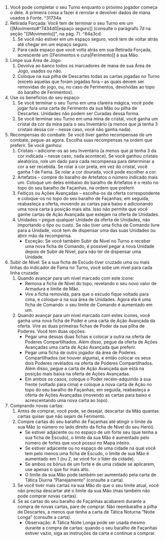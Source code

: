 1. Você pode completar o seu Turno enquanto o próximo jogador começa o dele. A primeira coisa a fazer é rerrolar e devolver dados de mana usados à Fonte. ^31734a
2. Retirada Forçada: Você tem de terminar o seu Turno em um [[Movimento#^7434d0|espaço seguro]] (consulte o parágrafo 7d na seção "[[Movimento]]", na pág. 7). ^84a3cd
	1. Se você não estiver em um espaço seguro, você tem de voltar atrás até chegar em um espaço seguro.
	2. Para cada espaço que você volta atrás em sua Retirada Forçada, acrescente um [[Ferimentos e cura|Ferimento]] à sua Mão.
3. Limpe sua Área de Jogo:
	1. Devolva ao banco todos os marcadores de mana de sua Área de Jogo, usados ou não.
	2. Coloque na sua pilha de Descartes todas as cartas jogadas no Turno (exceto aquelas que foram jogadas fora – as quais devem ser removidas do jogo, ou, no caso de Ferimentos, devolvidas ao topo do baralho de Ferimentos).
4. Use os benefícios do seu espaço:
	1. Se você terminar o seu Turno em uma clareira mágica, você pode jogar fora uma carta de Ferimento da sua Mão ou pilha de Descartes. Unidades não podem ser Curadas dessa forma.
	2. Se você terminar seu Turno em uma mina de cristal, você ganha um cristal da cor da mina para o seu Inventário (a menos que já tenha 3 cristais dessa cor – nesse caso, você não ganha nada).
5. Recompensas do combate: Se você tiver ganho recompensas de um combate, pegue-as agora. Escolha suas recompensas na ordem que preferir. Se você ganhou:
	1. Cristais – adicione-os ao seu Inventário (a menos que já tenha 3 da cor indicada – nesse caso, nada acontece). Se você ganhou cristais aleatórios, role um dado para cada recompensa para determinar a cor a ser recebida. Se rolar a cor preta, em vez do cristal, você ganha 1 de Fama. Se rolar a cor dourada, você pode escolher a cor.
	2. Artefatos – compre do baralho de Artefatos o número	 indicado mais um. Coloque um deles embaixo do baralho de Artefatos e o resto no topo do seu baralho de Façanhas, na ordem que preferir.
	3. Feitiços ou Ações Avançadas – escolha-os da oferta correspondente e coloque-os no topo do seu baralho de Façanhas; em seguida, reabasteça a oferta, movendo as cartas para baixo e adicionando uma nova carta à posição mais alta. Isso não permite que você ganhe cartas de Ação Avançada que estejam na oferta de Unidades.
	4. Unidades – pegue qualquer Unidade da oferta de Unidades, não importando o tipo ou custo. Se não tiver uma ficha de Comando livre para a Unidade, você tem de dispensar uma das suas Unidades ou abrir mão da recompensa.
		- Exceção: Se você também Subir de Nível no Turno e receber uma nova ficha de Comando, é possível pegar a nova Unidade depois de Subir de Nível, para não ter de dispensar uma Unidade.
6. Subir de Nível: Se a sua ficha de Escudo tiver cruzado uma ou mais linhas do indicador de Fama no Turno, você sobe um nível para cada linha cruzada:
	1. Quando avançar para um nível marcado com este ícone:
		- Remova a ficha de Nível do topo, revelando o seu novo valor de Armadura e limite de Mão.
		- Vire a ficha removida, para que o escudo fique voltado para cima, e coloque-a na sua área de Unidades. Agora ela é uma ficha de Comando: o seu limite de Comando é aumentado em um.
	2. Quando avançar para um nível marcado com estes ícones, você ganha uma nova ficha de Poder e uma carta de Ação Avançada da oferta. Vire as duas primeiras fichas de Poder da sua pilha de Poderes. Você tem duas opções:
		-  Pegar uma dessas duas fichas e colocar a outra na oferta de Poderes Compartilhados. Além disso, pegue da oferta de Ações Avançadas uma carta de Ação Avançada que preferir.
		- Pegar uma ficha de outro jogador da área de Poderes Compartilhados (se houver alguma), e então colocar os seus dois Poderes revelados na oferta de Poderes Compartilhados. Além disso, pegue a carta de Ação Avançada que está na posição mais baixa na oferta de Ações Avançadas.
		- Em ambos os casos, coloque o Poder recém-adquirido à sua frente (voltado para cima) e coloque a nova carta de Ação no topo do seu baralho de Façanhas; em seguida, reabasteça a oferta de Ações Avançadas (movendo as cartas para baixo e acrescentando uma nova carta ao topo).
7. Comprando novas cartas:
	1. Antes de comprar, você pode, se desejar, descartar da Mão quantas cartas quiser que não sejam de Ferimento.
	2. Compre cartas do seu baralho de Façanhas até atingir o limite da sua Mão (o número no lado direito da ficha de Nível do seu Herói).
		- Se estiver adjacente ou no espaço de um forte seu (que tenha a sua ficha de Escudo), o limite da sua Mão é aumentado pelo número de fortes que você possui no Mapa inteiro.
		- Se estiver adjacente ou no espaço de uma cidade na qual você tem pelo menos uma ficha de Escudo, o limite de sua Mão é aumentado em 1 (ou 2, se você for o líder da cidade).
		- Se ambos os bônus de um forte e de uma cidade se aplicarem, use apenas o que for mais alto.
		- O limite da sua Mão pode também ser aumentado pela carta de Tática Diurna “Planejamento” (consulte a carta).
	3. Se você tiver mais cartas na sua Mão do que o seu limite atual, você não precisa descartar até o limite da sua Mão (mas também não pode comprar novas cartas).
	4. Se as cartas do seu baralho de Façanhas acabarem durante a compra de novas cartas, pare de comprar. Não reembaralhe a pilha de Descartes, a menos que tenha a carta de Tática Noturna “Noite Longa” (consulte a carta).
		- Observação: A Tática Noite Longa pode ser usada mesmo durante a compra de cartas: quando o seu baralho de Façanhas estiver vazio, siga as instruções da carta e continue a comprar.
